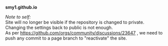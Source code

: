 __smy1.github.io__

_Note to self:_  
Site will no longer be visible if the repository is changed to private.  
Changing the settings back to public is not enough.  
As per https://github.com/orgs/community/discussions/23647 , we need to push any commit to a page branch to "reactivate" the site.
